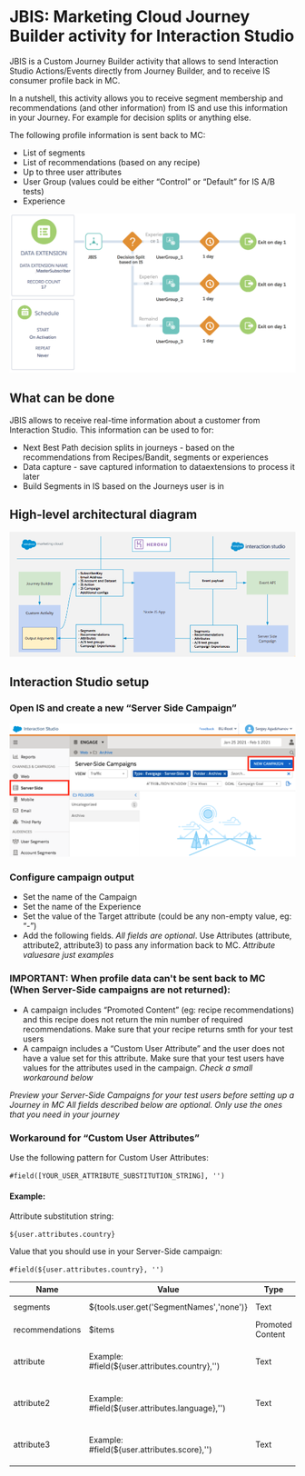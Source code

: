 # JBIS: Marketing Cloud Journey Builder activity for Interaction Studio

JBIS is a Custom Journey Builder activity that allows to send Interaction Studio Actions/Events directly from Journey Builder, and to receive IS consumer profile back in MC. 

In a nutshell, this activity allows you to receive segment membership and recommendations (and other information) from IS and use this information in your Journey. For example for decision splits or anything else.

The following profile information is sent back to MC:
* List of segments
* List of recommendations (based on any recipe)
* Up to three user attributes
* User Group (values could be either “Control” or “Default” for IS A/B tests)
* Experience

![Journey sample image](public/img/opener.png)


## What can be done

JBIS allows to receive real-time information about a customer from Interaction Studio. This information can be used to for:

* Next Best Path decision splits in journeys - based on the recommendations from Recipes/Bandit, segments or experiences
* Data capture - save captured information to dataextensions to process it later
* Build Segments in IS based on the Journeys user is in


## High-level architectural diagram

![Architecture image](public/img/architecture.png)



## Interaction Studio setup

### Open IS and create a new “Server Side Campaign”

![Create campaign](public/img/ss_campaign.png)

### Configure campaign output

* Set the name of the Campaign
* Set the name of the Experience
* Set the value of the Target attribute (could be any non-empty value, eg: “-”) 
* Add the following fields. _All fields are optional_. Use Attributes (attribute, attribute2, attribute3) to pass any information back to MC. *Attribute valuesare just examples*

### IMPORTANT: When profile data can't be sent back to MC (When Server-Side campaigns are not returned):

* A campaign includes “Promoted Content” (eg: recipe recommendations) and this recipe does not return the min number of required recommendations. Make sure that your recipe returns smth for your test users
* A campaign includes a “Custom User Attribute” and the user does not have a value set for this attribute. Make sure that your test users have values for the attributes used in the campaign. _*Check a small workaround below*_

*Preview your Server-Side Campaigns for your test users before setting up a Journey in MC* 
*All fields described below are optional. Only use the ones that you need in your journey*

### Workaround for “Custom User Attributes”

Use the following pattern for Custom User Attributes:

`#field([YOUR_USER_ATTRIBUTE_SUBSTITUTION_STRING], '')`

#### Example:

Attribute substitution string: 

`${user.attributes.country}`

Value that you should use in your Server-Side campaign: 

`#field(${user.attributes.country}, '')`

Name | Value | Type | Description
--- | --- | --- | ---
segments | ${tools.user.get('SegmentNames','none')} | Text | Comma separated list of segments.
recommendations | $items | Promoted Content | Comma separated list of recommended item IDs
attribute | Example: #field(${user.attributes.country},'') | Text | Any attribute. Use "Dynamic" attribute selector menu. EG: ${user.attributes.country}
attribute2 | Example: #field(${user.attributes.language},'') | Text | Any attribute. Use "Dynamic" attribute selector menu. EG: ${user.attributes.country}
attribute3 | Example: #field(${user.attributes.score},'') | Text | Any attribute. Use "Dynamic" attribute selector menu. EG: ${user.attributes.country}

